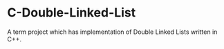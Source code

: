 # C-Double-Linked-List
A term project which has implementation of Double Linked Lists written in C++.
